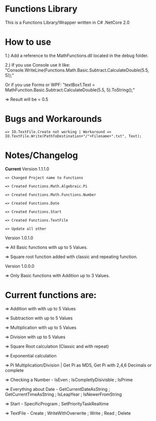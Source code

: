 # Functions Library
This is a Functions Library/Wrapper written in C# .NetCore 2.0


# How to use
1.) Add a reference to the MathFunctions.dll located in the debug folder.

2.) If you use Console use it like: "Console.WriteLine(Functions.Math.Basic.Subtract.CalculateDouble(5.5, 5));"

 Or if you use Forms or WPF: "textBox1.Text = MathFunction.Basic.Subtract.CalculateDouble(5.5, 5).ToString();"

=> Result will be = 0.5

# Bugs and Workarounds
	
	=> IO.TextFile.Create not working | Workaround => IO.TextFile.Write(PathToDestination+"/"+Filename+".txt", Text);


# Notes/Changelog
**Current** Version 1.1.1.0

	=> Changed Project name to Functions
	
	=> Created Functions.Math.Algebraic.Pi
	
	=> Created Functions.Math.Functions.Number
	
	=> Created Functions.Date
	
	=> Created Functions.Start
	
	=> Created Functions.TextFile
	
	=> Update all other

Version 1.0.1.0 

=> All Basic functions with up to 5 Values.

=> Square root function added with classic and repeating function.

	
Version 1.0.0.0 

=> Only Basic functions with Addition up to 3 Values.

# Current functions are:

=> Addition with with up to 5 Values

=> Subtraction with up to 5 Values

=> Multiplication with up to 5 Values

=> Division with up to 5 Values

=> Square Root calculation (Classic and with repeat)

=> Exponential calculation

=> Pi Multiplication/Division | Get Pi as MD5, Get Pi with 2,4,6 Decimals or complete

=> Checking a Number - IsEven ; IsCompletlyDisivisble ; IsPrime

=> Everything about Date - GetCurrentDateAsString ; GetCurrentTimeAsString ; IsLeapYear ; IsNewerFromString

=> Start - SpecificProgram ; SetPriorityTaskRealtime

=> TextFile - Create ; WriteWithOverwrite ; Write ; Read ; Delete
